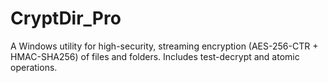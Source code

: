 # CryptDir_Pro
A Windows utility for high-security, streaming encryption (AES-256-CTR + HMAC-SHA256) of files and folders. Includes test-decrypt and atomic operations.
